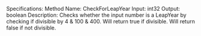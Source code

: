 Specifications:
Method Name: CheckForLeapYear
Input: int32
Output: boolean
Description: Checks whether the input number is a LeapYear by checking if divisible by 4 & 100 & 400.
Will return true if divisible.
Will return false if not divisible.
